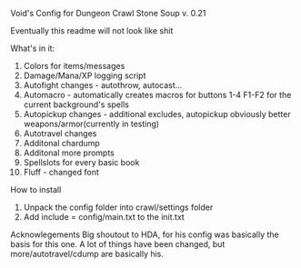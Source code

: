 Void's Config for Dungeon Crawl Stone Soup v. 0.21

Eventually this readme will not look like shit

What's in it:
1. Colors for items/messages
2. Damage/Mana/XP logging script
3. Autofight changes - autothrow, autocast...
4. Automacro - automatically creates macros for buttons 1-4 F1-F2 for the current background's spells 
5. Autopickup changes - additional excludes, autopickup obviously better weapons/armor(currently in testing)
6. Autotravel changes
7. Additonal chardump
8. Additonal more prompts
9. Spellslots for every basic book
10. Fluff - changed font

How to install
1. Unpack the config folder into crawl/settings folder
2. Add include = config/main.txt to the init.txt

Acknowlegements
Big shoutout to HDA, for his config was basically the basis for this one. A lot of things have been changed, but more/autotravel/cdump are basically his.

